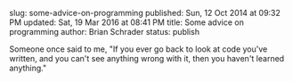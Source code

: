 slug: some-advice-on-programming
published: Sun, 12 Oct 2014 at 09:32 PM
updated: Sat, 19 Mar 2016 at 08:41 PM
title: Some advice on programming
author: Brian Schrader
status: publish

Someone once said to me, "If you ever go back to look at code you've written, and you can't see anything wrong with it, then you haven't learned anything."
